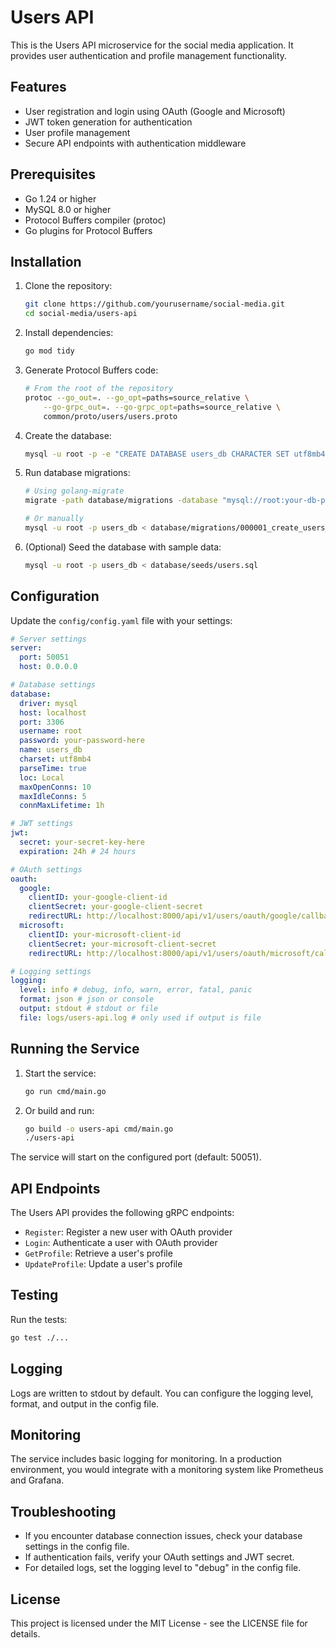 # Users API

This is the Users API microservice for the social media application. It provides user authentication and profile management functionality.

## Features

- User registration and login using OAuth (Google and Microsoft)
- JWT token generation for authentication
- User profile management
- Secure API endpoints with authentication middleware

## Prerequisites

- Go 1.24 or higher
- MySQL 8.0 or higher
- Protocol Buffers compiler (protoc)
- Go plugins for Protocol Buffers

## Installation

1. Clone the repository:
   ```bash
   git clone https://github.com/yourusername/social-media.git
   cd social-media/users-api
   ```

2. Install dependencies:
   ```bash
   go mod tidy
   ```

3. Generate Protocol Buffers code:
   ```bash
   # From the root of the repository
   protoc --go_out=. --go_opt=paths=source_relative \
       --go-grpc_out=. --go-grpc_opt=paths=source_relative \
       common/proto/users/users.proto
   ```

4. Create the database:
   ```bash
   mysql -u root -p -e "CREATE DATABASE users_db CHARACTER SET utf8mb4 COLLATE utf8mb4_unicode_ci;"
   ```

5. Run database migrations:
   ```bash
   # Using golang-migrate
   migrate -path database/migrations -database "mysql://root:your-db-password@tcp(localhost:3306)/users_db" up
   
   # Or manually
   mysql -u root -p users_db < database/migrations/000001_create_users_table.up.sql
   ```

6. (Optional) Seed the database with sample data:
   ```bash
   mysql -u root -p users_db < database/seeds/users.sql
   ```

## Configuration

Update the `config/config.yaml` file with your settings:

```yaml
# Server settings
server:
  port: 50051
  host: 0.0.0.0

# Database settings
database:
  driver: mysql
  host: localhost
  port: 3306
  username: root
  password: your-password-here
  name: users_db
  charset: utf8mb4
  parseTime: true
  loc: Local
  maxOpenConns: 10
  maxIdleConns: 5
  connMaxLifetime: 1h

# JWT settings
jwt:
  secret: your-secret-key-here
  expiration: 24h # 24 hours

# OAuth settings
oauth:
  google:
    clientID: your-google-client-id
    clientSecret: your-google-client-secret
    redirectURL: http://localhost:8000/api/v1/users/oauth/google/callback
  microsoft:
    clientID: your-microsoft-client-id
    clientSecret: your-microsoft-client-secret
    redirectURL: http://localhost:8000/api/v1/users/oauth/microsoft/callback

# Logging settings
logging:
  level: info # debug, info, warn, error, fatal, panic
  format: json # json or console
  output: stdout # stdout or file
  file: logs/users-api.log # only used if output is file
```

## Running the Service

1. Start the service:
   ```bash
   go run cmd/main.go
   ```

2. Or build and run:
   ```bash
   go build -o users-api cmd/main.go
   ./users-api
   ```

The service will start on the configured port (default: 50051).

## API Endpoints

The Users API provides the following gRPC endpoints:

- `Register`: Register a new user with OAuth provider
- `Login`: Authenticate a user with OAuth provider
- `GetProfile`: Retrieve a user's profile
- `UpdateProfile`: Update a user's profile

## Testing

Run the tests:
```bash
go test ./...
```

## Logging

Logs are written to stdout by default. You can configure the logging level, format, and output in the config file.

## Monitoring

The service includes basic logging for monitoring. In a production environment, you would integrate with a monitoring system like Prometheus and Grafana.

## Troubleshooting

- If you encounter database connection issues, check your database settings in the config file.
- If authentication fails, verify your OAuth settings and JWT secret.
- For detailed logs, set the logging level to "debug" in the config file.

## License

This project is licensed under the MIT License - see the LICENSE file for details.